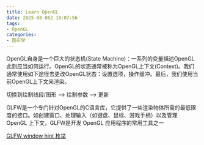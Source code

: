 ```yaml
---
title: Learn OpenGL
date: 2025-08-062 18:07:56
tags:
- OpenGL
categories: 
- 图形学
---
```


OpenGL自身是一个巨大的状态机(State Machine)：一系列的变量描述OpenGL此刻应当如何运行。OpenGL的状态通常被称为OpenGL上下文(Context)。我们通常使用如下途径去更改OpenGL状态：设置选项，操作缓冲。最后，我们使用当前OpenGL上下文来渲染。

切换到绘制线段/图形 --> 绘制参数 --> 更新

GLFW是一个专门针对OpenGL的C语言库，它提供了一些渲染物体所需的最低限度的接口。如创建窗口、处理输入（如键盘、鼠标、游戏手柄）以及管理 OpenGL 上下文，GLFW是开发 OpenGL 应用程序的常用工具之一

[GLFW window hint 枚举](https://www.glfw.org/docs/latest/window.html#window_hints)
